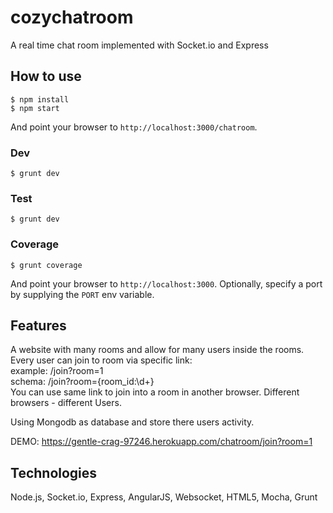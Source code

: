 # cozychatroom
A real time chat room implemented with Socket.io and Express

## How to use

```
$ npm install
$ npm start
```
And point your browser to `http://localhost:3000/chatroom`.

### Dev

```
$ grunt dev
```
### Test

```
$ grunt dev
```

### Coverage

```
$ grunt coverage
```

And point your browser to `http://localhost:3000`. Optionally, specify
a port by supplying the `PORT` env variable.

## Features

A website with many rooms and allow for many users inside the rooms.  
Every user can join to room via specific link:  
example: /join?room=1  
schema: /join?room={room_id:\d+}  
You can use same link to join into a room in another browser. Different browsers - different Users.  

Using Mongodb as database and store there users activity.  

DEMO: https://gentle-crag-97246.herokuapp.com/chatroom/join?room=1

## Technologies

Node.js, Socket.io, Express, AngularJS, Websocket, HTML5, Mocha, Grunt
